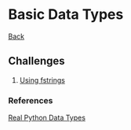# Basic Data Types

[Back](README.md)

## Challenges
1. [Using fstrings](https://www.codewars.com/kata/a-needle-in-the-haystack/train/python)

### References
[Real Python Data Types](https://realpython.com/python-data-types/)
